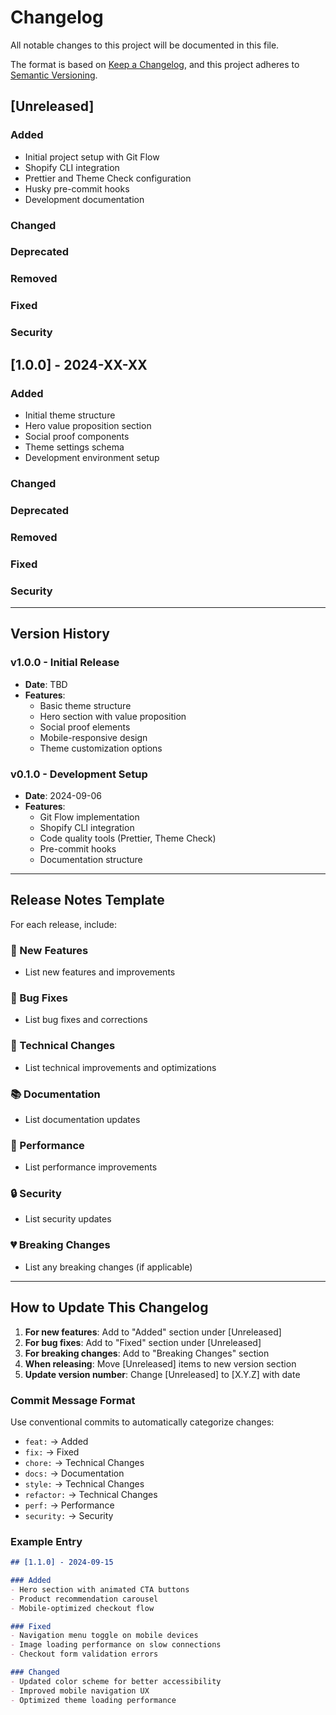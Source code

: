 # Changelog

All notable changes to this project will be documented in this file.

The format is based on [Keep a Changelog](https://keepachangelog.com/en/1.0.0/),
and this project adheres to [Semantic Versioning](https://semver.org/spec/v2.0.0.html).

## [Unreleased]

### Added
- Initial project setup with Git Flow
- Shopify CLI integration
- Prettier and Theme Check configuration
- Husky pre-commit hooks
- Development documentation

### Changed

### Deprecated

### Removed

### Fixed

### Security

## [1.0.0] - 2024-XX-XX

### Added
- Initial theme structure
- Hero value proposition section
- Social proof components
- Theme settings schema
- Development environment setup

### Changed

### Deprecated

### Removed

### Fixed

### Security

---

## Version History

### v1.0.0 - Initial Release
- **Date**: TBD
- **Features**: 
  - Basic theme structure
  - Hero section with value proposition
  - Social proof elements
  - Mobile-responsive design
  - Theme customization options

### v0.1.0 - Development Setup
- **Date**: 2024-09-06
- **Features**:
  - Git Flow implementation
  - Shopify CLI integration
  - Code quality tools (Prettier, Theme Check)
  - Pre-commit hooks
  - Documentation structure

---

## Release Notes Template

For each release, include:

### 🎉 New Features
- List new features and improvements

### 🐛 Bug Fixes
- List bug fixes and corrections

### 🔧 Technical Changes
- List technical improvements and optimizations

### 📚 Documentation
- List documentation updates

### 🚀 Performance
- List performance improvements

### 🔒 Security
- List security updates

### 💔 Breaking Changes
- List any breaking changes (if applicable)

---

## How to Update This Changelog

1. **For new features**: Add to "Added" section under [Unreleased]
2. **For bug fixes**: Add to "Fixed" section under [Unreleased]
3. **For breaking changes**: Add to "Breaking Changes" section
4. **When releasing**: Move [Unreleased] items to new version section
5. **Update version number**: Change [Unreleased] to [X.Y.Z] with date

### Commit Message Format
Use conventional commits to automatically categorize changes:
- `feat:` → Added
- `fix:` → Fixed
- `chore:` → Technical Changes
- `docs:` → Documentation
- `style:` → Technical Changes
- `refactor:` → Technical Changes
- `perf:` → Performance
- `security:` → Security

### Example Entry
```markdown
## [1.1.0] - 2024-09-15

### Added
- Hero section with animated CTA buttons
- Product recommendation carousel
- Mobile-optimized checkout flow

### Fixed
- Navigation menu toggle on mobile devices
- Image loading performance on slow connections
- Checkout form validation errors

### Changed
- Updated color scheme for better accessibility
- Improved mobile navigation UX
- Optimized theme loading performance
```
